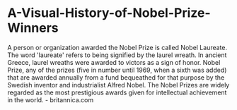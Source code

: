 # A-Visual-History-of-Nobel-Prize-Winners
A person or organization awarded the Nobel Prize is called Nobel Laureate. The word 'laureate' refers to being signified by the laurel wreath. In ancient Greece, laurel wreaths were awarded to victors as a sign of honor.  Nobel Prize, any of the prizes (five in number until 1969, when a sixth was added) that are awarded annually from a fund bequeathed for that purpose by the Swedish inventor and industrialist Alfred Nobel. The Nobel Prizes are widely regarded as the most prestigious awards given for intellectual achievement in the world. - britannica.com
